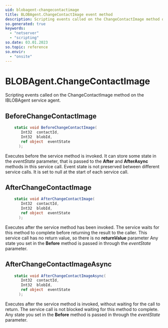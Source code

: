 ```yaml
---
uid: blobagent-changecontactimage
title: BLOBAgent.ChangeContactImage event method
description: Scripting events called on the ChangeContactImage method on the BLOBAgent service agent.
so.generated: true
keywords:
  - "netserver"
  - "scripting"
so.date: 03.01.2023
so.topic: reference
so.envir:
  - "onsite"
---
```

# BLOBAgent.ChangeContactImage

Scripting events called on the <see cref='M:SuperOffice.CRM.Services.IBLOBAgent.ChangeContactImage'>ChangeContactImage</see> method on the <see cref='IBLOBAgent'>IBLOBAgent</see>  service agent.

## BeforeChangeContactImage
```cs
    static void BeforeChangeContactImage(
       Int32  contactId,
       Int32  blobId,
       ref object  eventState
      );
```
Executes before the service method is invoked.
It can store some state in the *eventState* parameter, that is passed to the **After** and **AfterAsync** methods in this service call.
Event state is not preserved between different service calls. It is set to null at the start of each service call.
## AfterChangeContactImage
```cs
    static void AfterChangeContactImage(
       Int32  contactId,
       Int32  blobId,
       ref object  eventState
      );
```
Executes after the service method has been invoked. The service waits for this method to complete before returning the result to the caller.
This service call has no return value, so there is no **returnValue** parameter
Any state you set in the **Before** method is passed in through the *eventState* parameter.
## AfterChangeContactImageAsync
```cs
    static void AfterChangeContactImageAsync(
       Int32  contactId,
       Int32  blobId,
       ref object  eventState
      );
```
Executes after the service method is invoked, without waiting for the call to return.
The service call is not blocked waiting for this method to complete.
Any state you set in the **Before** method is passed in through the *eventState* parameter.

